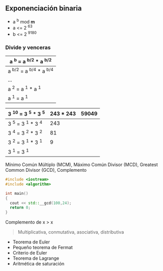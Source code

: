 ## Exponenciación binaria

- a <sup>b</sup> mod **m**
- a <= 2 <sup>63</sup>
- b <= 2 <sup>9180</sup>

### Divide y venceras

| a <sup>b</sup> = a <sup>b/2</sup> * a <sup>b/2</sup> |
|---|
| a <sup>b/2</sup> = a <sup>b/4</sup> * a <sup>b/4</sup> |
| ... |
| a <sup>2</sup> = a <sup>1</sup> * a <sup>1</sup> |
| a <sup>1</sup> = a <sup>1</sup> |

| 3 <sup>10</sup> = 3 <sup>5</sup> * 3 <sup>5</sup> | 243 * 243 | 59049 |
|---|---|---|
| 3 <sup>5</sup> = 3 <sup>1</sup> * 3 <sup>4</sup> | 243 | |
| 3 <sup>4</sup> = 3 <sup>2</sup> * 3 <sup>2</sup> | 81 | |
| 3 <sup>2</sup> = 3 <sup>1</sup> * 3 <sup>1</sup> | 9 | |
| 3 <sup>1</sup> = 3 <sup>1</sup> | | |


Mínimo Común Múltiplo (MCM), Máximo Común Divisor (MCD), Greatest Common Divisor (GCD), Complemento

```c++
#include <iostream>
#include <algorithm>

int main()
{
  cout << std::__gcd(100,24);
  return 0;
}
```

Complemento de x > x
> Multiplicativa, conmutativa, asociativa, distributiva

* Teorema de Euler
* Pequeño teorema de Fermat
* Criterio de Euler
* Teorema de Lagrange
* Aritmética de saturación
